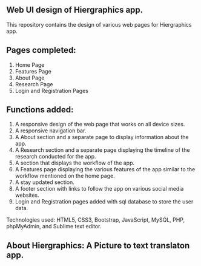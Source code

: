 ## Web UI design of Hiergraphics app.

This repository contains the design of various web pages for Hiergraphics app.

## Pages completed:

1. Home Page
2. Features Page
3. About Page
4. Research Page
5. Login and Registration Pages

## Functions added:

1. A responsive design of the web page that works on all device sizes.
2. A responsive navigation bar.
3. A About section and a separate page to display information about the app.
4. A Research section and a separate page displaying the timeline of the research conducted for the app.
5. A section that displays the workflow of the app.
6. A Features page displaying the various features of the app similar to the workflow mentioned on the home page.
7. A stay updated section.
8. A footer section with links to follow the app on various social media websites.
9. Login and Registration pages added with sql database to store the user data. 

Technologies used: HTML5, CSS3, Bootstrap, JavaScript, MySQL, PHP, phpMyAdmin, and Sublime text editor.

## About Hiergraphics: A Picture to text translaton app.
